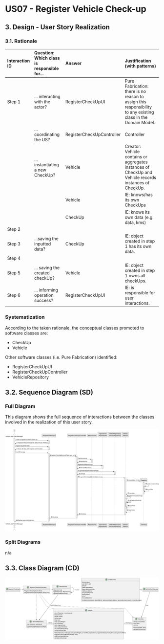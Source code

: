 # US07 - Register Vehicle Check-up

## 3. Design - User Story Realization

### 3.1. Rationale


| Interaction ID | Question: Which class is responsible for... | Answer                    | Justification (with patterns)                                                                                 |
|:---------------|:--------------------------------------------|:--------------------------|:--------------------------------------------------------------------------------------------------------------|
| Step 1  		     | 	... interacting with the actor?            | RegisterCheckUpUI         | Pure Fabrication: there is no reason to assign this responsibility to any existing class in the Domain Model. |
| 			  		        | 	... coordinating the US?                   | RegisterCheckUpController | Controller                                                                                                    |
| 			  		        | 	... instantiating a new CheckUp?           | Vehicle                   | Creator: Vehicle contains or aggregates instances of CheckUp and Vehicle records instances of CheckUp.        |
| 			  		        | 							                                     | Vehicle                   | IE: knows/has its own CheckUps                                                                                |
| 			  		        | 							                                     | CheckUp                   | IE: knows its own data (e.g. data, kms)                                                                       |
| Step 2  		     | 							                                     |                           |                                                                                                               |
| Step 3  		     | 	...saving the inputted data?               | CheckUp                   | IE: object created in step 1 has its own data.                                                                |
| Step 4  		     | 	                                           |                           |                                                                                                               |
| Step 5  		     | 	... saving the created checkUp?            | Vehicle                   | IE: object created in step 1 owns all checkUps.                                                               |
| Step 6  		     | 	...	informing operation success?					      | RegisterCheckUpUI         | IE: is responsible for user interactions.                                                                     |

### Systematization ##

According to the taken rationale, the conceptual classes promoted to software classes are:

* CheckUp
* Vehicle

Other software classes (i.e. Pure Fabrication) identified:

* RegisterCheckUpUI
* RegisterCheckUpController
* VehicleRepository

## 3.2. Sequence Diagram (SD)


### Full Diagram

This diagram shows the full sequence of interactions between the classes involved in the realization of this user story.

![Sequence Diagram - Full](svg/us07-sequence-diagram.svg)

### Split Diagrams

n/a

## 3.3. Class Diagram (CD)

![Class Diagram](svg/us07-class-diagram.svg)